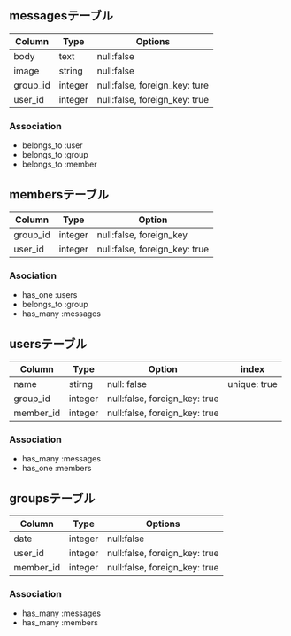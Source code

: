 ## messagesテーブル

|Column|Type|Options|
|------|----|-------|
|body|text|null:false|
|image|string|null:false|
|group_id|integer|null:false, foreign_key: ture|
|user_id|integer|null:false, foreign_key: true|

### Association
- belongs_to :user
- belongs_to :group
- belongs_to :member


## membersテーブル

|Column|Type|Option|
|------|----|------|
|group_id|integer|null:false, foreign_key|
|user_id|integer|null:false, foreign_key:  true|

### Asociation
- has_one :users
- belongs_to :group
- has_many :messages


## usersテーブル

|Column|Type|Option|index|
|------|----|------|-----|
|name|stirng|null: false|unique: true|
|group_id|integer|null:false, foreign_key:  true|
|member_id|integer|null:false, foreign_key: true|

### Association
- has_many :messages
- has_one :members


## groupsテーブル

|Column|Type|Options|
|------|----|-------|
|date|integer|null:false|
|user_id|integer|null:false, foreign_key: true|
|member_id|integer|null:false, foreign_key: true|

### Association
- has_many :messages
- has_many :members

